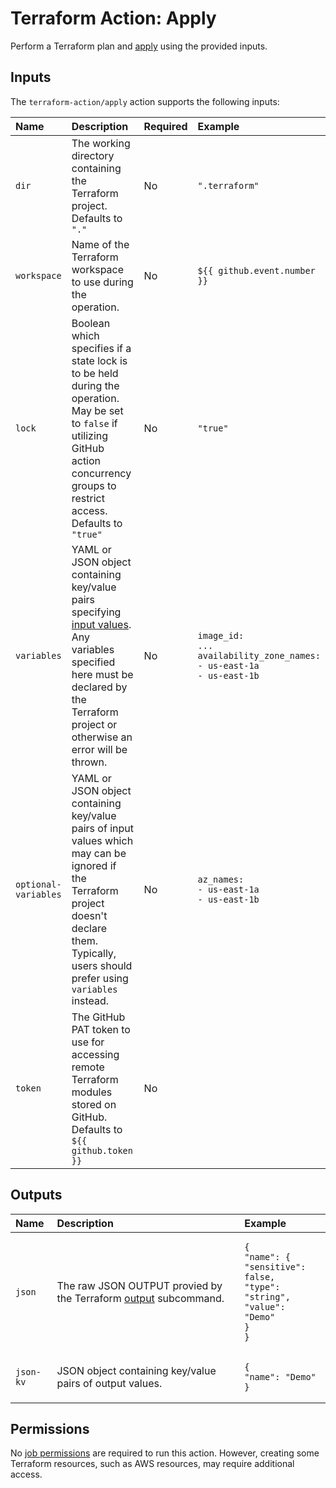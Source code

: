 # Terraform Action: Apply

Perform a Terraform plan and [apply](https://developer.hashicorp.com/terraform/cli/commands/apply) using the provided inputs.

## Inputs

The `terraform-action/apply` action supports the following inputs:

| Name                 | Description | Required | Example |
|:---------------------|:------------|:---------|:--------|
| `dir`                | The working directory containing the Terraform project. Defaults to `"."` | No | `".terraform"` |
| `workspace`          | Name of the Terraform workspace to use during the operation. | No | `${{ github.event.number }}` |
| `lock`               | Boolean which specifies if a state lock is to be held during the operation. May be set to `false` if utilizing GitHub action concurrency groups to restrict access. Defaults to `"true"` | No | `"true"` |
| `variables`          | YAML or JSON object containing key/value pairs specifying [input values](https://developer.hashicorp.com/terraform/language/values/variables). Any variables specified here must be declared by the Terraform project or otherwise an error will be thrown. | No | <pre><code class="language-yaml">image_id: ...&#10;availability_zone_names:&#10;  - us-east-1a&#10;  - us-east-1b</code></pre> |
| `optional-variables` | YAML or JSON object containing key/value pairs of input values which may can be ignored if the Terraform project doesn't declare them. Typically, users should prefer using `variables` instead. | No |<pre><code class="language-yaml">az_names:&#10;  - us-east-1a&#10;  - us-east-1b</code></pre> |
| `token`              | The GitHub PAT token to use for accessing remote Terraform modules stored on GitHub. Defaults to `${{ github.token }}` | No | |

## Outputs

| Name      | Description | Example |
|:----------|:------------|:--------|
| `json`    | The raw JSON OUTPUT provied by the Terraform [output](https://developer.hashicorp.com/terraform/cli/commands/output) subcommand. | <pre><code class="language-json">{&#10;  "name": {&#10;    "sensitive": false,&#10;    "type": "string",&#10;    "value": "Demo"&#10;  }&#10;}</code></pre> |
| `json-kv` | JSON object containing key/value pairs of output values. | <pre><code class="language-json">{&#10;  "name": "Demo"&#10;}</code></pre> |

## Permissions

No [job permissions](https://docs.github.com/en/actions/using-jobs/assigning-permissions-to-jobs) are required to run this action. However, creating some Terraform resources, such as AWS resources, may require additional access.
